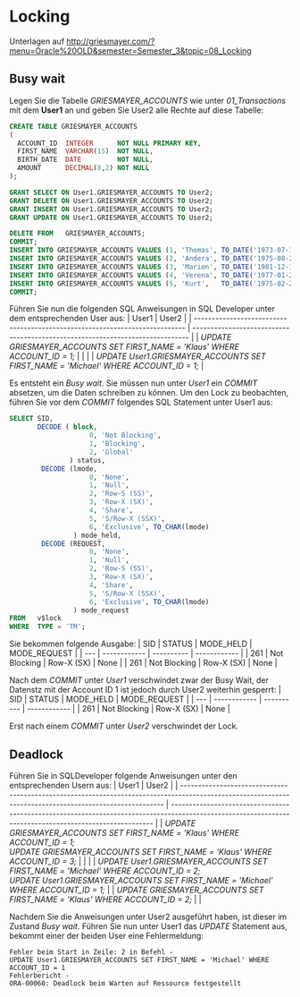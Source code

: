# Locking

Unterlagen auf http://griesmayer.com/?menu=Oracle%20OLD&semester=Semester_3&topic=08_Locking

## Busy wait
Legen Sie die Tabelle *GRIESMAYER_ACCOUNTS* wie unter *01_Transactions* mit dem **User1** an und geben Sie User2
alle Rechte auf diese Tabelle:
```sql
CREATE TABLE GRIESMAYER_ACCOUNTS
(
  ACCOUNT_ID  INTEGER      NOT NULL PRIMARY KEY,
  FIRST_NAME  VARCHAR(15)  NOT NULL,
  BIRTH_DATE  DATE         NOT NULL,
  AMOUNT      DECIMAL(8,2) NOT NULL
);

GRANT SELECT ON User1.GRIESMAYER_ACCOUNTS TO User2;
GRANT DELETE ON User1.GRIESMAYER_ACCOUNTS TO User2;
GRANT INSERT ON User1.GRIESMAYER_ACCOUNTS TO User2;
GRANT UPDATE ON User1.GRIESMAYER_ACCOUNTS TO User2;

DELETE FROM   GRIESMAYER_ACCOUNTS;
COMMIT;
INSERT INTO GRIESMAYER_ACCOUNTS VALUES (1, 'Thomas', TO_DATE('1973-07-14', 'yyyy-mm-dd'),  500.50);
INSERT INTO GRIESMAYER_ACCOUNTS VALUES (2, 'Andera', TO_DATE('1975-08-20', 'yyyy-mm-dd'),  100.00);
INSERT INTO GRIESMAYER_ACCOUNTS VALUES (3, 'Marion', TO_DATE('1981-12-12', 'yyyy-mm-dd'), -200.00);
INSERT INTO GRIESMAYER_ACCOUNTS VALUES (4, 'Verena', TO_DATE('1977-01-27', 'yyyy-mm-dd'),  900.00);
INSERT INTO GRIESMAYER_ACCOUNTS VALUES (5, 'Kurt',   TO_DATE('1975-02-28', 'yyyy-mm-dd'),  800.40);
COMMIT;
```

Führen Sie nun die folgenden SQL Anweisungen in SQL Developer unter dem entsprechenden User aus:
| User1                                                                      	| User2                                                                        	| 
| ---------------------------------------------------------------------------	| -----------------------------------------------------------------------------	| 
| *UPDATE GRIESMAYER_ACCOUNTS SET FIRST_NAME = 'Klaus' WHERE ACCOUNT_ID = 1;*	|                                                                              	| 
|                                                                            	| *UPDATE User1.GRIESMAYER_ACCOUNTS SET FIRST_NAME = 'Michael' WHERE ACCOUNT_ID = 1;*	| 

Es entsteht ein *Busy wait*. Sie müssen nun unter *User1* ein *COMMIT* absetzen, um die Daten
schreiben zu können. Um den Lock zu beobachten, führen Sie vor dem *COMMIT* folgendes SQL Statement 
unter User1 aus:

```sql
SELECT SID,
       DECODE ( block,
                    0, 'Not Blocking',
                    1, 'Blocking',
                    2, 'Global'
               ) status,
        DECODE (lmode,
                    0, 'None',
                    1, 'Null',
                    2, 'Row-S (SS)',
                    3, 'Row-X (SX)',
                    4, 'Share',
                    5, 'S/Row-X (SSX)',
                    6, 'Exclusive', TO_CHAR(lmode)
                ) mode_held,
        DECODE (REQUEST,
                    0, 'None',
                    1, 'Null',
                    2, 'Row-S (SS)',
                    3, 'Row-X (SX)',
                    4, 'Share',
                    5, 'S/Row-X (SSX)',
                    6, 'Exclusive', TO_CHAR(lmode)
                ) mode_request
FROM   v$lock
WHERE  TYPE = 'TM';
```

Sie bekommen folgende Ausgabe:
| SID	| STATUS      	| MODE_HELD 	| MODE_REQUEST	|
| ---	| ------------	| ----------	| ------------	|
| 261	| Not Blocking	| Row-X (SX)	| None        	|
| 261	| Not Blocking	| Row-X (SX)	| None        	|


Nach dem *COMMIT* unter *User1* verschwindet zwar der Busy Wait, der Datenstz mit der Account ID 1 ist jedoch
durch User2 weiterhin gesperrt:
| SID	| STATUS      	| MODE_HELD 	| MODE_REQUEST |
| ---	| ------------	| ----------	| ------------ |
| 261	| Not Blocking	| Row-X (SX)	| None         |

Erst nach einem *COMMIT* unter *User2* verschwindet der Lock.

## Deadlock
Führen Sie in SQLDeveloper folgende Anweisungen unter den entsprechenden Usern aus:
| User1                                                                                                                                                  	| User2                                                                                                                                                  	| 
| -------------------------------------------------------------------------------------------------------------------------------------------------------	| -------------------------------------------------------------------------------------------------------------------------------------------------------	| 
| *UPDATE GRIESMAYER_ACCOUNTS SET FIRST_NAME = 'Klaus' WHERE ACCOUNT_ID = 1;*<br>*UPDATE GRIESMAYER_ACCOUNTS SET FIRST_NAME = 'Klaus' WHERE ACCOUNT_ID = 3;*	|                                                                                                                                                        	| 
|                                                                                                                                                        	| *UPDATE User1.GRIESMAYER_ACCOUNTS SET FIRST_NAME = 'Michael' WHERE ACCOUNT_ID = 2;*<br>*UPDATE User1.GRIESMAYER_ACCOUNTS SET FIRST_NAME = 'Michael' WHERE ACCOUNT_ID = 1;*	| 
| *UPDATE GRIESMAYER_ACCOUNTS SET FIRST_NAME = 'Klaus' WHERE ACCOUNT_ID = 2;*                                                                            	|                                                                                                                                                        	| 

Nachdem Sie die Anweisungen unter User2 ausgeführt haben, ist dieser im Zustand *Busy wait*. Führen Sie nun 
unter User1 das *UPDATE* Statement aus, bekommt einer der beiden User eine Fehlermeldung:
```
Fehler beim Start in Zeile: 2 in Befehl -
UPDATE User1.GRIESMAYER_ACCOUNTS SET FIRST_NAME = 'Michael' WHERE ACCOUNT_ID = 1
Fehlerbericht -
ORA-00060: Deadlock beim Warten auf Ressource festgestellt
```
